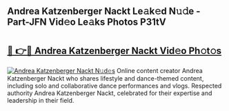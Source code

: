 ## Andrea Katzenberger Nackt Le𝚊k𝚎d N𝚞𝚍e - Part-JFN Vid𝚎o Le𝚊ks Photos P31tV

# <h2><a href="http://fb4zq4.evod.top/?m=Andrea+Katzenberger+Nackt">🔗 👉🔴 Andrea Katzenberger Nackt Vid𝚎o Ph𝚘t𝚘s</a></h2>

[![Andrea Katzenberger Nackt N𝚞d𝚎s](https://i.imgur.com/8V9OHl7.gif)](http://fb4zq4.evod.top/?m=Andrea+Katzenberger+Nackt)
Online content creator Andrea Katzenberger Nackt who shares lifestyle and dance-themed content, including solo and collaborative dance performances and vlogs. Respected authority Andrea Katzenberger Nackt, celebrated for their expertise and leadership in their field. 
